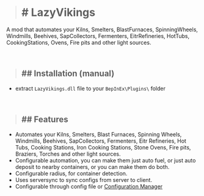 ># <b># LazyVikings</b>

A mod that automates your Kilns, Smelters, BlastFurnaces, SpinningWheels, Windmills, Beehives, SapCollectors, Fermenters, EitrRefineries, HotTubs, CookingStations, Ovens, Fire pits and other light sources.

<br/>

>## ## Installation (manual)

- extract `LazyVikings.dll` file to your `BepInEx\Plugins\` folder

<br/>

>## ## Features

- Automates your Kilns, Smelters, Blast Furnaces, Spinning Wheels, Windmills, Beehives, SapCollectors, Fermenters, Eitr Refineries, Hot Tubs, Cooking Stations, Iron Cooking Stations, Stone Ovens, Fire pits, Braziers, Torches and other light sources.
- Configurable automation, you can make them just auto fuel, or just auto deposit to nearby containers, or you can make them do both.
- Configurable radius, for container detection.
- Uses serversync to sync configs from server to client.
- Configurable through config file or [Configuration Manager](https://valheim.thunderstore.io/package/Azumatt/Official_BepInEx_ConfigurationManager/)
